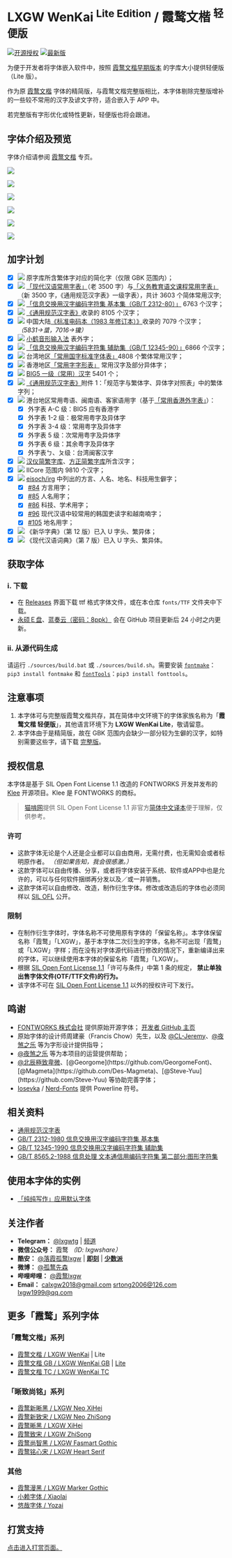# LXGW WenKai <sup>Lite Edition</sup> / 霞鹜文楷 <sup>轻便版</sup>

[![开源授权](https://img.shields.io/github/license/lxgw/LxgwWenKai-Lite?style=flat-square)](https://github.com/lxgw/LxgwWenKai-Lite)
[![最新版](https://img.shields.io/github/release/lxgw/LxgwWenKai-Lite?style=flat-square)](https://github.com/lxgw/LxgwWenKai-Lite/releases)

为便于开发者将字体嵌入软件中，按照 [霞鹜文楷早期版本](https://github.com/lxgw/LxgwWenKai/releases/v1.008) 的字库大小提供轻便版（Lite 版）。

作为原 [霞鹜文楷](https://github.com/lxgw/LxgwWenKai) 字体的精简版，与霞鹜文楷完整版相比，本字体剔除完整版增补的一些较不常用的汉字及谚文字符，适合嵌入于 APP 中。

若完整版有字形优化或特性更新，轻便版也将会跟进。

## 字体介绍及预览

字体介绍请参阅 [霞鹜文楷](https://github.com/lxgw/LxgwWenKai) 专页。

![](https://raw.githubusercontent.com/lxgw/LxgwWenkai-lite/main/documentation/wenkailite-1.png)

![](https://raw.githubusercontent.com/lxgw/LxgwWenkai-lite/main/documentation/wenkailite-2.png)

![](https://raw.githubusercontent.com/lxgw/LxgwWenkai-lite/main/documentation/wenkailite-3.png)

![](https://raw.githubusercontent.com/lxgw/LxgwWenkai-lite/main/documentation/wenkailite-4.png)

![](https://raw.githubusercontent.com/lxgw/LxgwWenkai-lite/main/documentation/wenkailite-5.png)

![](https://raw.githubusercontent.com/lxgw/LxgwWenkai-lite/main/documentation/wenkailite-6.png)

## 加字计划

- [x] ![](https://img.shields.io/badge/-%E7%AE%80-brightgreen) 原字库所含繁体字对应的简化字（仅限 GBK 范围内）；
- [x] ![](https://img.shields.io/badge/-%E7%AE%80-brightgreen) [「现代汉语常用字表」](https://github.com/NightFurySL2001/cjktables/blob/master/china/standard/xiandai_changyong.txt)（老 3500 字）与[「义务教育语文课程常用字表」](https://github.com/NightFurySL2001/cjktables/blob/master/china/standard/yiwu_jiaoyu.txt)（新 3500 字，《通用规范汉字表》一级字表），共计 3603 个简体常用汉字;
- [x] ![](https://img.shields.io/badge/-%E7%AE%80-brightgreen) [「信息交换用汉字编码字符集 基本集（GB/T 2312-80）」](https://github.com/NightFurySL2001/cjktables/blob/master/china/encoding/gb_t_2312.txt) 6763 个汉字；
- [x] ![](https://img.shields.io/badge/-%E7%AE%80-brightgreen) [《通用规范汉字表》](https://github.com/NightFurySL2001/cjktables/blob/master/china/standard/tongyong_guifan.txt)收录的 8105 个汉字；
- [x] ![](https://img.shields.io/badge/-%E7%AE%80-brightgreen)  中国大陆[《标准电码本（1983 年修订本）》](https://zi.tools/?secondary=character_set&set=GT)收录的 7079 个汉字；   *（5831→螀，7016→镵）*
- [x] ![](https://img.shields.io/badge/-%E7%AE%80-brightgreen)  [小鹤音形输入法](https://flypy.com/) 表外字；
- [x] ![](https://img.shields.io/badge/-%E7%B9%81-orange) [「信息交换用汉字编码字符集 辅助集（GB/T 12345-90）」](https://github.com/NightFurySL2001/cjktables/blob/master/china/encoding/gb_t_12345.txt)6866 个汉字；
- [x] ![](https://img.shields.io/badge/-%E7%B9%81-orange) 台湾地区[「常用国字标准字体表」](https://github.com/NightFurySL2001/cjktables/blob/master/taiwan/standard/edu_standard_1.txt)4808 个繁体常用汉字；
- [x] ![](https://img.shields.io/badge/-%E7%B9%81-orange) 香港地区[「常用字字形表」](https://github.com/NightFurySL2001/cjktables/blob/master/hong_kong/hk-changyong.txt) 常用汉字及部分异体字；
- [x] ![](https://img.shields.io/badge/-%E7%B9%81-orange) [BIG5 一级（常用）汉字](https://github.com/NightFurySL2001/cjktables/blob/master/taiwan/encoding/big5-1.txt) 5401 个；
- [x] ![](https://img.shields.io/badge/-%E7%B9%81-orange) [《通用规范汉字表》](https://zi.tools/?secondary=character_set&set=G%E9%80%9A%E8%A7%84)附件 1：「规范字与繁体字、异体字对照表」中的繁体字列；
- [x] ![](https://img.shields.io/badge/-%E7%B9%81-orange) 港台地区常用粤语、闽南语、客家语用字（基于[「常用香港外字表」](https://github.com/ichitenfont/suppchara)）：
  - [x] 外字表 A-C 级：BIG5 应有香港字
  - [x] 外字表 1-2 级：极常用粤字及异体字
  - [x] 外字表 3-4 级：常用粤字及异体字
  - [x] 外字表 5 级：次常用粤字及异体字
  - [x] 外字表 6 级：其余粤字及异体字
  - [x] 外字表ㄅ、ㄆ级：台湾闽客汉字
- [x] ![](https://img.shields.io/badge/-%E7%AE%80%E7%B9%81-blue) [汉仪简繁字库](https://github.com/NightFurySL2001/cjktables/blob/master/china/foundry/hanyi_jianfan.txt)、[方正简繁字库](https://github.com/NightFurySL2001/cjktables/blob/master/china/foundry/fangzheng_jianfan.txt)所含汉字；
- [x] ![](https://img.shields.io/badge/-%E7%AE%80%E7%B9%81-blue) IICore 范围内 9810 个汉字；
- [x] ![](https://img.shields.io/badge/-%E7%AE%80%E7%B9%81-blue) [eisoch/irg](https://github.com/eisoch/irg/) 中列出的方言、人名、地名、科技用生僻字； 
  - [x] [#84](https://github.com/eisoch/irg/issues/84) 方言用字；
  - [x] [#85](https://github.com/eisoch/irg/issues/85) 人名用字；
  - [x] [#86](https://github.com/eisoch/irg/issues/86) 科技、学术用字；
  - [x] [#96](https://github.com/eisoch/irg/issues/96) 现代汉语中较常用的韩国吏读字和越南喃字；
  - [x] [#105](https://github.com/eisoch/irg/issues/105) 地名用字；  
- [x] ![](https://img.shields.io/badge/-%E7%AE%80%E7%B9%81-blue) 《新华字典》（第 12 版）已入 U 字头、繁异体； 
- [x] ![](https://img.shields.io/badge/-%E7%AE%80%E7%B9%81-blue) 《现代汉语词典》（第 7 版）已入 U 字头、繁异体。

## 获取字体

### ⅰ. 下载

- 在 [Releases](https://github.com/lxgw/LxgwWenKai-Lite/releases) 界面下载 ttf 格式字体文件，或在本仓库 `fonts/TTF` 文件夹中下载。
- [永硕Ｅ盘](http://lxgw.ysepan.com/)、[蓝奏云（密码：8ppk）](https://lxgw.lanzoui.com/b0cqwpt3i) 会在 GitHub 项目更新后 24 小时之内更新。

### ⅱ. 从源代码生成

请运行 `./sources/build.bat` 或 `./sources/build.sh`。需要安装 [`fontmake`](https://github.com/googlefonts/fontmake)：`pip3 install fontmake` 和 [`fontTools`](https://github.com/fonttools/fonttools)：`pip3 install fonttools`。

## 注意事项

1. 本字体可与完整版霞鹜文楷共存，其在简体中文环境下的字体家族名称为「**霞鹜文楷 轻便版**」，其他语言环境下为 **LXGW WenKai Lite**，敬请留意。
2. 本字体由于是精简版，故在 GBK 范围内会缺少一部分较为生僻的汉字，如特别需要这些字，请下载 [完整版](https://github.com/lxgw/LxgwWenKai)。

## 授权信息

本字体是基于 SIL Open Font License 1.1 改造的 FONTWORKS 开发并发布的 [Klee](https://github.com/fontworks-fonts/Klee) 开源项目。Klee 是 FONTWORKS 的商标。

> [猫啃网](https://www.maoken.com/)提供 SIL Open Font License 1.1 非官方[简体中文译本](https://www.maoken.com/ofl)便于理解，仅供参考。

### 许可

- 这款字体无论是个人还是企业都可以自由商用，无需付费，也无需知会或者标明原作者。 *（但如果告知，我会很感激。）*
- 这款字体可以自由传播、分享，或者将字体安装于系统、软件或APP中也是允许的，可以与任何软件捆绑再分发以及／或一并销售。
- 这款字体可以自由修改、改造，制作衍生字体。修改或改造后的字体也必须同样以 [SIL OFL](https://openfontlicense.org) 公开。

### 限制

- 在制作衍生字体时，字体名称不可使用原有字体的「保留名称」。本字体保留名称「霞鹜」「LXGW」，基于本字体二次衍生的字体，名称不可出现「霞鹜」或「LXGW」字样；而在没有对字体源代码进行修改的情况下，重新编译出来的字体，可以继续使用本字体的保留名称「霞鹜」「LXGW」。
- 根据 [SIL Open Font License 1.1](https://openfontlicense.org)「许可与条件」中第 1 条的规定， **禁止单独出售字体文件(OTF/TTF文件)的行为。**
- 该字体不可在 [SIL Open Font License 1.1](https://openfontlicense.org) 以外的授权许可下发行。

## 鸣谢

- [FONTWORKS 株式会社](http://fontworks.co.jp) 提供原始开源字体； [开发者 GitHub 主页](https://github.com/fontworks-fonts/)
- 原始字体的设计师周建豪（Francis Chow）先生，以及 [@CL-Jeremy](https://github.com/CL-Jeremy)、[@夜煞之乐](https://github.com/NightFurySL2001) 等为字形设计提供指导；
- [@夜煞之乐](https://github.com/NightFurySL2001) 等为本项目的运营提供帮助；
- [@北辰極致卑微](https://weibo.com/u/5327681980?)、[@Georgome](https://github.com/GeorgomeFont)、[@Magmeta](https://github.com/Des-Magmeta)、[@Steve-Yuu](https://github.com/Steve-Yuu) 等协助完善字体；
- [Iosevka](https://github.com/be5invis/Iosevka) / [Nerd-Fonts](https://github.com/ryanoasis/nerd-fonts) 提供 Powerline 符号。 

## 相关资料
- [通用规范汉字表](http://www.moe.gov.cn/jyb_sjzl/ziliao/A19/201306/t20130601_186002.html)
- [GB/T 2312-1980 信息交换用汉字编码字符集 基本集](https://openstd.samr.gov.cn/bzgk/gb/newGbInfo?hcno=5664A728BD9D523DE3B99BC37AC7A2CC)
- [GB/T 12345-1990 信息交换用汉字编码字符集 辅助集](https://openstd.samr.gov.cn/bzgk/gb/newGbInfo?hcno=90394D2B4115D9291C825A7651AEFE4B)
- [GB/T 8565.2-1988 信息处理 文本通信用编码字符集 第二部分:图形字符集](https://openstd.samr.gov.cn/bzgk/gb/newGbInfo?hcno=87A92BDBEA7EBE5843EA16378837F981)

## 使用本字体的实例

- [「纯纯写作」应用默认字体](https://a.app.qq.com/o/simple.jsp?pkgname=com.drakeet.purewriter&channel=0002160650432d595942&fromcase=60001)

## 关注作者

- **Telegram：** [@lxgwtg](https://t.me/lxgwtg) | [频道](https://t.me/lxgwfont)
- **微信公众号：** 霞鹜 *（ID: lxgwshare）*
- **酷安：** [@落霞孤鹜lxgw](https://www.coolapk.com/u/633884) | [**即刻**](https://m.okjike.com/users/2e826735-48e6-46c5-b0c2-278cb1853b54?ref=PROFILE_CARD&source=user_card&s=eyJ1IjoiNWVlMzkwZGRkNWNhNTgwMDE3NjljZjFiIiwiZCI6MX0%3D&utm_source=create_card) | [**少数派**](https://sspai.com/u/ng008g7q)
- **微博：** [@孤鹜先森](https://weibo.com/6624339726)
- **哔哩哔哩：** [@霞鹜lxgw](https://space.bilibili.com/3461565661579301)
- **Email：** calxgw2018@gmail.com srtong2006@126.com lxgw1999@qq.com

## 更多「霞鹜」系列字体
### 「霞鹜文楷」系列
- [霞鹜文楷 / LXGW WenKai](https://github.com/lxgw/LxgwWenKai) | Lite
- [霞鹜文楷 GB / LXGW WenKai GB](https://github.com/lxgw/LxgwWenKaiGB) | [Lite](https://github.com/lxgw/LxgwWenKaiGB-Lite)
- [霞鹜文楷 TC / LXGW WenKai TC](https://github.com/lxgw/LxgwWenKaiTC)
### 「晰致尚铭」系列
- [霞鹜新晰黑 / LXGW Neo XiHei](https://github.com/lxgw/LxgwNeoXiHei)
- [霞鹜新致宋 / LXGW Neo ZhiSong](https://github.com/lxgw/LxgwNeoZhiSong)
- [霞鹜晰黑 / LXGW XiHei](https://github.com/lxgw/LxgwXiHei)
- [霞鹜致宋 / LXGW ZhiSong](https://github.com/lxgw/LxgwZhiSong)
- [霞鹜尚智黑 / LXGW Fasmart Gothic](https://github.com/lxgw/LxgwFasmartGothic)
- [霞鹜铭心宋 / LXGW Heart Serif](https://github.com/lxgw/LxgwHeartSerif)
### 其他
- [霞鹜漫黑 / LXGW Marker Gothic](https://github.com/lxgw/LxgwMarkerGothic)
- [小赖字体 / Xiaolai](https://github.com/lxgw/kose-font)
- [悠哉字体 / Yozai](https://github.com/lxgw/yozai-font)

## 打赏支持

[点击进入打赏页面。](https://github.com/lxgw/lxgw/blob/main/Donate.md)
